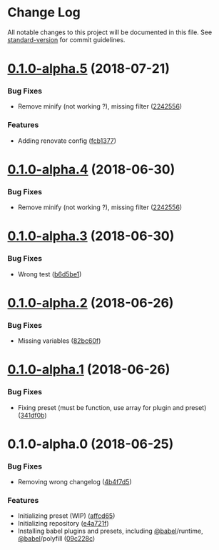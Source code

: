 # Change Log

All notable changes to this project will be documented in this file. See [standard-version](https://github.com/conventional-changelog/standard-version) for commit guidelines.

<a name="0.1.0-alpha.5"></a>
# [0.1.0-alpha.5](https://github.com/thc-tools/babel-preset-react/compare/v0.1.0-alpha.4...v0.1.0-alpha.5) (2018-07-21)


### Bug Fixes

* Remove minify (not working ?), missing filter ([2242556](https://github.com/thc-tools/babel-preset-react/commit/2242556))


### Features

* Adding renovate config ([fcb1377](https://github.com/thc-tools/babel-preset-react/commit/fcb1377))



<a name="0.1.0-alpha.4"></a>
# [0.1.0-alpha.4](https://github.com/thc-tools/babel-preset-react/compare/v0.1.0-alpha.3...v0.1.0-alpha.4) (2018-06-30)


### Bug Fixes

* Remove minify (not working ?), missing filter ([2242556](https://github.com/thc-tools/babel-preset-react/commit/2242556))



<a name="0.1.0-alpha.3"></a>
# [0.1.0-alpha.3](https://github.com/thc-tools/babel-preset-react/compare/v0.1.0-alpha.2...v0.1.0-alpha.3) (2018-06-30)


### Bug Fixes

* Wrong test ([b6d5be1](https://github.com/thc-tools/babel-preset-react/commit/b6d5be1))



<a name="0.1.0-alpha.2"></a>
# [0.1.0-alpha.2](https://github.com/thc-tools/babel-preset-react/compare/v0.1.0-alpha.1...v0.1.0-alpha.2) (2018-06-26)


### Bug Fixes

* Missing variables ([82bc60f](https://github.com/thc-tools/babel-preset-react/commit/82bc60f))



<a name="0.1.0-alpha.1"></a>
# [0.1.0-alpha.1](https://github.com/thc-tools/babel-preset-react/compare/v0.1.0-alpha.0...v0.1.0-alpha.1) (2018-06-26)


### Bug Fixes

* Fixing preset (must be function, use array for plugin and preset) ([341df0b](https://github.com/thc-tools/babel-preset-react/commit/341df0b))



<a name="0.1.0-alpha.0"></a>
# 0.1.0-alpha.0 (2018-06-25)


### Bug Fixes

* Removing wrong changelog ([4b4f7d5](https://github.com/thc-tools/babel-preset-react/commit/4b4f7d5))


### Features

* Initializing preset (WIP) ([affcd65](https://github.com/thc-tools/babel-preset-react/commit/affcd65))
* Initializing repository ([e4a721f](https://github.com/thc-tools/babel-preset-react/commit/e4a721f))
* Installing babel plugins and presets, including [@babel](https://github.com/babel)/runtime, [@babel](https://github.com/babel)/polyfill ([09c228c](https://github.com/thc-tools/babel-preset-react/commit/09c228c))
